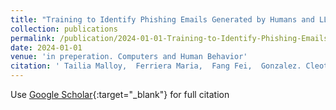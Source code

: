 ```yaml
---
title: "Training to Identify Phishing Emails Generated by Humans and LLMs"
collection: publications
permalink: /publication/2024-01-01-Training-to-Identify-Phishing-Emails-Generated-by-Humans-and-LLMs
date: 2024-01-01
venue: 'in preperation. Computers and Human Behavior'
citation: ' Tailia Malloy,  Ferriera Maria,  Fang Fei,  Gonzalez. Cleotilde, &quot;Training to Identify Phishing Emails Generated by Humans and LLMs.&quot; in preperation. Computers and Human Behavior, 2024.'
---
```

Use [Google Scholar](https://scholar.google.com/scholar?q=Training+to+Identify+Phishing+Emails+Generated+by+Humans+and+LLMs){:target="_blank"} for full citation